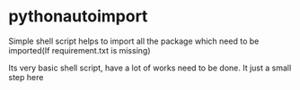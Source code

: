 # pythonautoimport
Simple shell script helps to import all the package which need to be imported(If requirement.txt is missing)

Its very basic shell script, have a lot of works need to be done. It just a small step here
